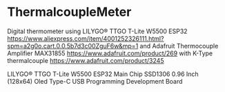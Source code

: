 # ThermalcoupleMeter
Digital thermometer using LILYGO® TTGO T-Lite W5500 ESP32 https://www.aliexpress.com/item/4001252326111.html?spm=a2g0o.cart.0.0.5b7d3c00ZguF6w&mp=1 and Adafruit Thermocouple Amplifier MAX31855 https://www.adafruit.com/product/269 with K-Type thermalcouple https://www.adafruit.com/product/3245



LILYGO® TTGO T-Lite W5500 ESP32 Main Chip SSD1306 0.96 Inch (128x64) Oled Type-C USB Programming Development Board
